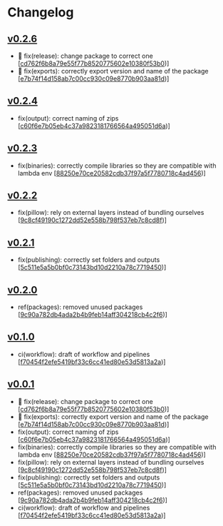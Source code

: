 # Changelog


## [v0.2.6](https://github.com/sladg/imaginex-lambda/compare/v0.2.4...v0.2.6)

* 🐛 fix(release): change package to correct one [[cd762f6b8a79e55f77b8520775602e10380f53b0](https://github.com/sladg/imaginex-lambda/commit/cd762f6b8a79e55f77b8520775602e10380f53b0))]
* 🐛 fix(exports): correctly export version and name of the package [[e7b74f14d158ab7c00cc930c09e8770b903aa81d](https://github.com/sladg/imaginex-lambda/commit/e7b74f14d158ab7c00cc930c09e8770b903aa81d))]


## [v0.2.4](https://github.com/sladg/imaginex-lambda/compare/v0.2.3...v0.2.4)

* fix(output): correct naming of zips [[c60f6e7b05eb4c37a9823181766564a495051d6a](https://github.com/sladg/imaginex-lambda/commit/c60f6e7b05eb4c37a9823181766564a495051d6a))]


## [v0.2.3](https://github.com/sladg/imaginex-lambda/compare/v0.2.2...v0.2.3)

* fix(binaries): correctly compile libraries so they are compatible with lambda env [[88250e70ce20582cdb37f97a5f7780718c4ad456](https://github.com/sladg/imaginex-lambda/commit/88250e70ce20582cdb37f97a5f7780718c4ad456))]


## [v0.2.2](https://github.com/sladg/imaginex-lambda/compare/v0.2.1...v0.2.2)

* fix(pillow): rely on external layers instead of bundling ourselves [[9c8cf49190c1272dd52e558b798f537eb7c8cd8f](https://github.com/sladg/imaginex-lambda/commit/9c8cf49190c1272dd52e558b798f537eb7c8cd8f))]


## [v0.2.1](https://github.com/sladg/imaginex-lambda/compare/v0.2.0...v0.2.1)

* fix(publishing): correctly set folders and outputs [[5c511e5a5b0bf0c73143bd10d2210a78c7719450](https://github.com/sladg/imaginex-lambda/commit/5c511e5a5b0bf0c73143bd10d2210a78c7719450))]


## [v0.2.0](https://github.com/sladg/imaginex-lambda/compare/v0.1.0...v0.2.0)

* ref(packages): removed unused packages [[9c90a782db4ada2b4b9feb14aff304218cb4c2f6](https://github.com/sladg/imaginex-lambda/commit/9c90a782db4ada2b4b9feb14aff304218cb4c2f6))]


## [v0.1.0](https://github.com/sladg/imaginex-lambda/compare/v0.0.1...v0.1.0)

* ci(workflow): draft of workflow and pipelines [[f70454f2efe5419bf33c6cc41ed80e53d5813a2a](https://github.com/sladg/imaginex-lambda/commit/f70454f2efe5419bf33c6cc41ed80e53d5813a2a))]


## [v0.0.1](https://github.com/sladg/imaginex-lambda/compare/v0.0.1)

* 🐛 fix(release): change package to correct one [[cd762f6b8a79e55f77b8520775602e10380f53b0](https://github.com/sladg/imaginex-lambda/commit/cd762f6b8a79e55f77b8520775602e10380f53b0))]
* 🐛 fix(exports): correctly export version and name of the package [[e7b74f14d158ab7c00cc930c09e8770b903aa81d](https://github.com/sladg/imaginex-lambda/commit/e7b74f14d158ab7c00cc930c09e8770b903aa81d))]
* fix(output): correct naming of zips [[c60f6e7b05eb4c37a9823181766564a495051d6a](https://github.com/sladg/imaginex-lambda/commit/c60f6e7b05eb4c37a9823181766564a495051d6a))]
* fix(binaries): correctly compile libraries so they are compatible with lambda env [[88250e70ce20582cdb37f97a5f7780718c4ad456](https://github.com/sladg/imaginex-lambda/commit/88250e70ce20582cdb37f97a5f7780718c4ad456))]
* fix(pillow): rely on external layers instead of bundling ourselves [[9c8cf49190c1272dd52e558b798f537eb7c8cd8f](https://github.com/sladg/imaginex-lambda/commit/9c8cf49190c1272dd52e558b798f537eb7c8cd8f))]
* fix(publishing): correctly set folders and outputs [[5c511e5a5b0bf0c73143bd10d2210a78c7719450](https://github.com/sladg/imaginex-lambda/commit/5c511e5a5b0bf0c73143bd10d2210a78c7719450))]
* ref(packages): removed unused packages [[9c90a782db4ada2b4b9feb14aff304218cb4c2f6](https://github.com/sladg/imaginex-lambda/commit/9c90a782db4ada2b4b9feb14aff304218cb4c2f6))]
* ci(workflow): draft of workflow and pipelines [[f70454f2efe5419bf33c6cc41ed80e53d5813a2a](https://github.com/sladg/imaginex-lambda/commit/f70454f2efe5419bf33c6cc41ed80e53d5813a2a))]